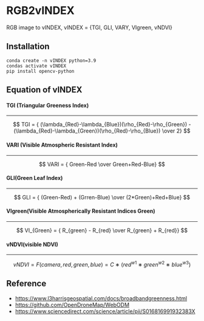 # RGB2vINDEX

RGB image to vINDEX, vINDEX = {TGI, GLI, VARY, VIgreen, vNDVI}

## Installation

```
conda create -n vINDEX python=3.9
condas activate vINDEX
pip install opencv-python
```

## Equation of vINDEX

#### TGI (Triangular Greeness Index)
------------------------------------

$$ TGI = { (\lambda_{Red}-\lambda_{Blue})(\rho_{Red}-\rho_{Green}) - (\lambda_{Red}-\lambda_{Green})(\rho_{Red}-\rho_{Blue}) \over 2} $$

#### VARI (Visible Atmospheric Resistant Index)
------------------------------------
$$ VARI = { Green-Red \over Green+Red-Blue} $$

#### GLI(Green Leaf Index)
------------------------------------

$$ GLI = { (Green-Red) + (Grren-Blue) \over (2*Green)+Red+Blue} $$

#### VIgreen(Visible Atmospherically Resistant Indices Green)
------------------------------------

$$ VI_{Green} = { R_{green} - R_{red} \over R_{green} + R_{red}} $$

#### vNDVI(visible NDVI)
------------------------------------

$$ vNDVI = F (camera, red, green, blue) = C ∗ (red^{w1} ∗ green^{w2} ∗ blue^{w3}) $$


## Reference

- https://www.l3harrisgeospatial.com/docs/broadbandgreenness.html
- https://github.com/OpenDroneMap/WebODM
- https://www.sciencedirect.com/science/article/pii/S016816991932383X